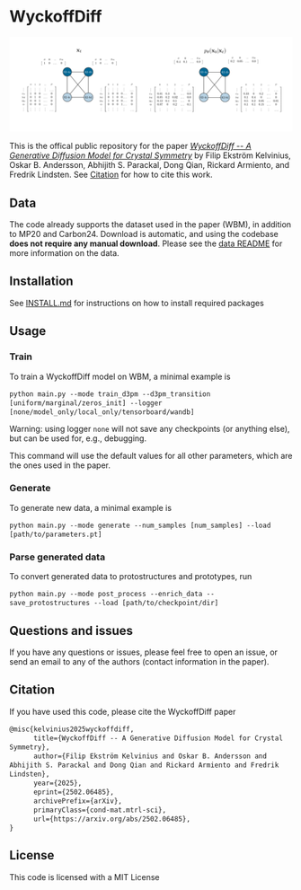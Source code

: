 # WyckoffDiff
![](assets/wyckoffdiff_graphical_abstract.png)

This is the offical public repository for the paper [_WyckoffDiff -- A Generative Diffusion Model for Crystal Symmetry_](https://arxiv.org/abs/2502.06485) by Filip Ekström Kelvinius, Oskar B. Andersson, Abhijith S. Parackal, Dong Qian, Rickard Armiento, and Fredrik Lindsten. See [Citation](#citation) for how to cite this work.

## Data
The code already supports the dataset used in the paper (WBM), in addition to MP20 and Carbon24. Download is automatic, and using the codebase **does not require any manual download**. Please see the [data README](data/README.md) for more information on the data.

## Installation
See [INSTALL.md](INSTALL.md) for instructions on how to install required packages

## Usage
### Train
To train a WyckoffDiff model on WBM, a minimal example is
```
python main.py --mode train_d3pm --d3pm_transition [uniform/marginal/zeros_init] --logger [none/model_only/local_only/tensorboard/wandb]
```
Warning: using logger ```none``` will not save any checkpoints (or anything else), but can be used for, e.g., debugging.

This command will use the default values for all other parameters, which are the ones used in the paper.

### Generate
To generate new data, a minimal example is
```
python main.py --mode generate --num_samples [num_samples] --load [path/to/parameters.pt]
```

### Parse generated data
To convert generated data to protostructures and prototypes, run
```
python main.py --mode post_process --enrich_data --save_protostructures --load [path/to/checkpoint/dir]
```
## Questions and issues
If you have any questions or issues, please feel free to open an issue, or send an email to any of the authors (contact information in the paper).

## Citation
If you have used this code, please cite the WyckoffDiff paper
```
@misc{kelvinius2025wyckoffdiff,
      title={WyckoffDiff -- A Generative Diffusion Model for Crystal Symmetry},
      author={Filip Ekström Kelvinius and Oskar B. Andersson and Abhijith S. Parackal and Dong Qian and Rickard Armiento and Fredrik Lindsten},
      year={2025},
      eprint={2502.06485},
      archivePrefix={arXiv},
      primaryClass={cond-mat.mtrl-sci},
      url={https://arxiv.org/abs/2502.06485},
}
```

## License
This code is licensed with a MIT License
